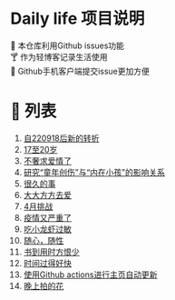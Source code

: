 # Daily life 项目说明
:briefcase: 本仓库利用Github issues功能
<br>
:cocktail: 作为轻博客记录生活使用
<br>
:beer: Github手机客户端提交issue更加方便

# 📝 列表

<!-- issueTable -->

1. [自220918后新的转折](https://github.com/ozawa8/dailylife/issues/21) 
2. [17至20岁](https://github.com/ozawa8/dailylife/issues/19) 
3. [不奢求爱情了](https://github.com/ozawa8/dailylife/issues/17) 
4. [研究“童年创伤”与“内在小孩”的影响关系 ​​​](https://github.com/ozawa8/dailylife/issues/16) 
5. [很久的事](https://github.com/ozawa8/dailylife/issues/15) 
6. [大大方方去爱](https://github.com/ozawa8/dailylife/issues/14) 
7. [4月挑战](https://github.com/ozawa8/dailylife/issues/13) 
8. [疫情又严重了](https://github.com/ozawa8/dailylife/issues/12) 
9. [吃小龙虾过敏](https://github.com/ozawa8/dailylife/issues/10) 
10. [随心，随性](https://github.com/ozawa8/dailylife/issues/9) 
11. [书到用时方恨少](https://github.com/ozawa8/dailylife/issues/7) 
12. [时间过得好快](https://github.com/ozawa8/dailylife/issues/6) 
13. [使用Github actions进行主页自动更新](https://github.com/ozawa8/dailylife/issues/3) 
14. [晚上拍的花](https://github.com/ozawa8/dailylife/issues/1) 
<!-- issueTable -->

